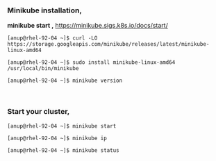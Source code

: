 ### Minikube installation,

**minikube start ,** https://minikube.sigs.k8s.io/docs/start/

`[anup@rhel-92-04 ~]$ curl -LO https://storage.googleapis.com/minikube/releases/latest/minikube-linux-amd64`

`[anup@rhel-92-04 ~]$ sudo install minikube-linux-amd64 /usr/local/bin/minikube`

`[anup@rhel-92-04 ~]$ minikube version`

<br>

### Start your cluster,

`[anup@rhel-92-04 ~]$ minikube start`

`[anup@rhel-92-04 ~]$ minikube ip`

`[anup@rhel-92-04 ~]$ minikube status`

